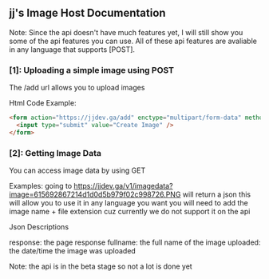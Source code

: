 ## jj's Image Host Documentation

Note: Since the api doesn't have much features yet, I will still show you some of the api features you can use. All of these api features are avaliable in any language that supports [POST].
### [1]: Uploading a simple image using POST

The /add url allows you to upload images

Html Code Example:
```html
<form action="https://jjdev.ga/add" enctype="multipart/form-data" method="post"><input name="file" type="file" />
  <input type="submit" value="Create Image" />
</form>
```

### [2]: Getting Image Data
You can access image data by using GET

Examples:
going to https://jjdev.ga/v1/imagedata?image=615692867214d1d0d5b979f02c998726.PNG will return a json
this will allow you to use it in any language you want
you will need to add the image name + file extension cuz currently we do not support it on the api

Json Descriptions

response: the page response
fullname: the full name of the image
uploaded: the date/time the image was uploaded

Note: the api is in the beta stage so not a lot is done yet
